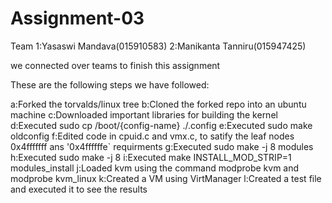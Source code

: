 # Assignment-03
Team 1:Yasaswi Mandava(015910583) 2:Manikanta Tanniru(015947425)

we connected over teams to finish this assignment

These are the following steps we have followed:

a:Forked the torvalds/linux tree
b:Cloned the forked repo into an ubuntu machine
c:Downloaded important libraries for building the kernel
d:Executed sudo cp /boot/{config-name} ./.config
e:Executed sudo make oldconfig
f:Edited code in cpuid.c and vmx.c, to satify the leaf nodes 0x4fffffff ans '0x4ffffffe` requirments
g:Executed sudo make -j 8 modules
h:Executed sudo make -j 8
i:Executed make INSTALL_MOD_STRIP=1 modules_install
j:Loaded kvm using the command modprobe kvm and modprobe kvm_linux
k:Created a VM using VirtManager
l:Created a test file and executed it to see the results
